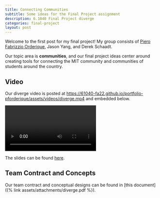 ```yaml
---
title: Connecting Communities
subtitle: Some ideas for the Final Project assignment
description: 6.1040 Final Project diverge
categories: final-project
layout: post
---
```


Welcome to the first post for my final project! My group consists of [Piero Fabrizzio Orderique](https://61040-fa22.github.io/portfolio-pforderique/), Jason Yang, and Derek Schaadt.

Our topic area is **communities**, and our final project ideas center around creating tools for connecting the MIT community and communities of students around the country.

## Video

Our diverge video is posted at <https://61040-fa22.github.io/portfolio-pforderique/assets/videos/diverge.mp4> and embedded below.

<video class="img-fluid" controls src="https://61040-fa22.github.io/portfolio-pforderique/assets/videos/diverge.mp4"></video>

The slides can be found [here](https://docs.google.com/presentation/d/1OvNMAXlfMokCG0wurjNxWCS8MTfGnbar320qzG7XGo0/edit?usp=sharing).

## Team Contract and Concepts

Our team contract and conceptual designs can be found in [this document]({% link assets/attachments/diverge.pdf %}).